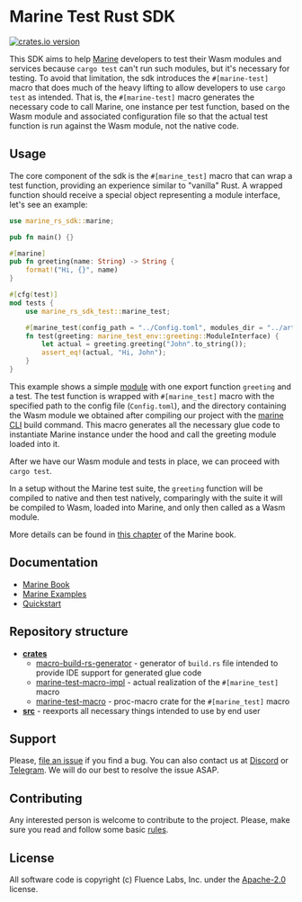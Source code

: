 # Marine Test Rust SDK
[![crates.io version](https://img.shields.io/crates/v/marine-rs-sdk?color=green)](https://crates.io/crates/marine-rs-sdk-test)

This SDK aims to help [Marine](https://github.com/fluencelabs/marine) developers to test their Wasm modules and services because `cargo test` can't run such modules, but it's necessary for testing. To avoid that limitation, the sdk introduces the `#[marine-test]` macro that does much of the heavy lifting to allow developers to use `cargo test` as intended. That is, the `#[marine-test]` macro generates the necessary code to call Marine, one instance per test function, based on the Wasm module and associated configuration file so that the actual test function is run against the Wasm module, not the native code.


## Usage

The core component of the sdk is the `#[marine_test]` macro that can wrap a test function, providing an experience similar to "vanilla" Rust. A wrapped function should receive a special object representing a module interface, let's see an example:
```rust
use marine_rs_sdk::marine;

pub fn main() {}

#[marine]
pub fn greeting(name: String) -> String {
    format!("Hi, {}", name)
}

#[cfg(test)]
mod tests {
    use marine_rs_sdk_test::marine_test;

    #[marine_test(config_path = "../Config.toml", modules_dir = "../artifacts")]
    fn test(greeting: marine_test_env::greeting::ModuleInterface) {
        let actual = greeting.greeting("John".to_string());
        assert_eq!(actual, "Hi, John");
    }
}
```
This example shows a simple [module](https://fluence.dev/docs/marine-book/quick-start/develop-a-single-module-service) with one export function `greeting` and a test. The test function is wrapped with `#[marine_test]` macro with the specified path to the config file (`Config.toml`), and the directory containing the Wasm module we obtained after compiling our project with the [marine CLI](https://fluence.dev/docs/marine-book/marine-tooling-reference/marine-cli) build command. This macro generates all the necessary glue code to instantiate Marine instance under the hood and call the greeting module loaded into it.

After we have our Wasm module and tests in place, we can proceed with `cargo test`.

In a setup without the Marine test suite, the `greeting` function will be compiled to native and then test natively, comparingly with the suite it will be compiled to Wasm, loaded into Marine, and only then called as a Wasm module.

More details can be found in [this chapter](https://fluence.dev/docs/marine-book/marine-rust-sdk/testing-and-debugging/) of the Marine book.


## Documentation

- [Marine Book](https://fluence.dev/docs/marine-book/introduction)
- [Marine Examples](https://github.com/fluencelabs/examples/tree/main/marine-examples)
- [Quickstart](https://fluence.dev/docs/marine-book/quick-start/)


## Repository structure

- **[crates](./crates)**
    - [macro-build-rs-generator](./crates/macro-build-rs-generator) - generator of `build.rs` file intended to provide IDE support for generated glue code
    - [marine-test-macro-impl](./crates/marine-test-macro-impl) - actual realization of the `#[marine_test]` macro
    - [marine-test-macro](./crates/marine-test-macro) - proc-macro crate for the `#[marine_test]` macro
- **[src](./src)** - reexports all necessary things intended to use by end user


## Support

Please, [file an issue](https://github.com/fluencelabs/marine-rs-sdk-test/issues) if you find a bug. You can also contact us at [Discord](https://discord.com/invite/5qSnPZKh7u) or [Telegram](https://t.me/fluence_project). We will do our best to resolve the issue ASAP.


## Contributing

Any interested person is welcome to contribute to the project. Please, make sure you read and follow some basic [rules](./CONTRIBUTING.md).


## License

All software code is copyright (c) Fluence Labs, Inc. under the [Apache-2.0](./LICENSE) license.

